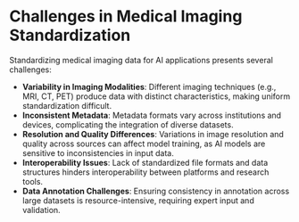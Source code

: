 # Challenges in Medical Imaging Standardization

Standardizing medical imaging data for AI applications presents several
challenges:

- **Variability in Imaging Modalities**: Different imaging techniques (e.g., MRI,
  CT, PET) produce data with distinct characteristics, making uniform
  standardization difficult.
- **Inconsistent Metadata**: Metadata formats vary across institutions and
  devices, complicating the integration of diverse datasets.
- **Resolution and Quality Differences**: Variations in image resolution and
  quality across sources can affect model training, as AI models are sensitive
  to inconsistencies in input data.
- **Interoperability Issues**: Lack of standardized file formats and data
  structures hinders interoperability between platforms and research tools.
- **Data Annotation Challenges**: Ensuring consistency in annotation across
  large datasets is resource-intensive, requiring expert input and validation.

